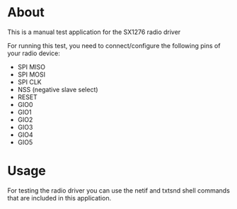 # About
This is a manual test application for the SX1276 radio driver

For running this test, you need to connect/configure the following pins of your
radio device:
- SPI MISO
- SPI MOSI
- SPI CLK
- NSS (negative slave select)
- RESET
- GIO0
- GIO1
- GIO2
- GIO3
- GIO4
- GIO5

# Usage
For testing the radio driver you can use the netif and txtsnd shell commands
that are included in this application.
